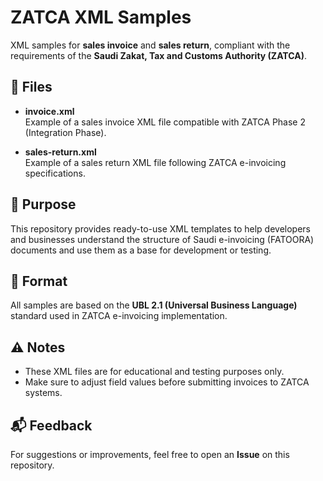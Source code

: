 # ZATCA XML Samples

XML samples for **sales invoice** and **sales return**, compliant with the requirements of the **Saudi Zakat, Tax and Customs Authority (ZATCA)**.

## 📁 Files

- **invoice.xml**  
  Example of a sales invoice XML file compatible with ZATCA Phase 2 (Integration Phase).

- **sales-return.xml**  
  Example of a sales return XML file following ZATCA e-invoicing specifications.

## 🎯 Purpose

This repository provides ready-to-use XML templates to help developers and businesses understand the structure of Saudi e-invoicing (FATOORA) documents and use them as a base for development or testing.

## 🧩 Format

All samples are based on the **UBL 2.1 (Universal Business Language)** standard used in ZATCA e-invoicing implementation.

## ⚠️ Notes

- These XML files are for educational and testing purposes only.  
- Make sure to adjust field values before submitting invoices to ZATCA systems.

## 📬 Feedback

For suggestions or improvements, feel free to open an **Issue** on this repository.
